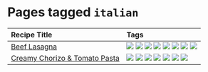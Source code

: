 # Pages tagged `italian`

|Recipe Title|Tags
|:---|:---|
|[Beef Lasagna](../recipes/beeflasagna.md)|[![](https://img.shields.io/badge/tag-baked-517a72)](../tags/baked.md) [![](https://img.shields.io/badge/tag-beef-13fda6)](../tags/beef.md) [![](https://img.shields.io/badge/tag-dairy-1754e4)](../tags/dairy.md) [![](https://img.shields.io/badge/tag-dinner-9fef19)](../tags/dinner.md) [![](https://img.shields.io/badge/tag-easy-d4602a)](../tags/easy.md) [![](https://img.shields.io/badge/tag-italian-4a3565)](../tags/italian.md) [![](https://img.shields.io/badge/tag-pasta-da139a)](../tags/pasta.md) [![](https://img.shields.io/badge/tag-stovetop-91514)](../tags/stovetop.md)|
|[Creamy Chorizo & Tomato Pasta](../recipes/creamychorizotomatopasta.md)|[![](https://img.shields.io/badge/tag-boiled-6a156e)](../tags/boiled.md) [![](https://img.shields.io/badge/tag-dairy-1754e4)](../tags/dairy.md) [![](https://img.shields.io/badge/tag-italian-4a3565)](../tags/italian.md) [![](https://img.shields.io/badge/tag-lunch-e5fa6f)](../tags/lunch.md) [![](https://img.shields.io/badge/tag-pasta-da139a)](../tags/pasta.md) [![](https://img.shields.io/badge/tag-sides-eadebe)](../tags/sides.md) [![](https://img.shields.io/badge/tag-stovetop-91514)](../tags/stovetop.md)|